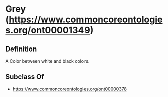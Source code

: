 # Grey (https://www.commoncoreontologies.org/ont00001349)

## Definition
A Color between white and black colors.

## Subclass Of
- https://www.commoncoreontologies.org/ont00000378

